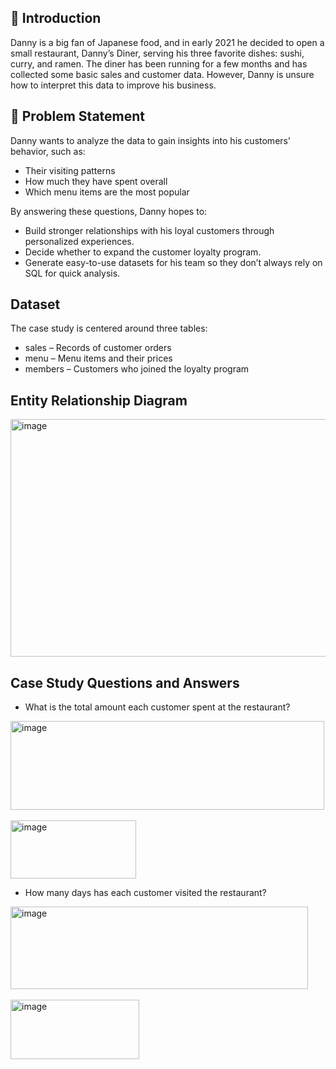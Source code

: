 ## 📌 Introduction

Danny is a big fan of Japanese food, and in early 2021 he decided to open a small restaurant, Danny’s Diner, serving his three favorite dishes: sushi, curry, and ramen.
The diner has been running for a few months and has collected some basic sales and customer data. However, Danny is unsure how to interpret this data to improve his business.

## 📌 Problem Statement

Danny wants to analyze the data to gain insights into his customers’ behavior, such as:
- Their visiting patterns
- How much they have spent overall
- Which menu items are the most popular

By answering these questions, Danny hopes to:
- Build stronger relationships with his loyal customers through personalized experiences.
- Decide whether to expand the customer loyalty program.
- Generate easy-to-use datasets for his team so they don’t always rely on SQL for quick analysis.

## Dataset

The case study is centered around three tables:

- sales – Records of customer orders
- menu – Menu items and their prices
- members – Customers who joined the loyalty program

## Entity Relationship Diagram

<img width="728" height="380" alt="image" src="https://github.com/user-attachments/assets/bbe63ba3-17b8-4d90-a0ec-2eddb0ee133b" />

## Case Study Questions and Answers

- What is the total amount each customer spent at the restaurant?

<img width="502" height="142" alt="image" src="https://github.com/user-attachments/assets/096d8ff2-5a2c-4cf5-99f4-d8e2f880b026" />

<br>
<br>

<img width="201" height="93" alt="image" src="https://github.com/user-attachments/assets/8c9e61a2-d531-4023-b7be-9802069cf104" />

- How many days has each customer visited the restaurant?

<img width="476" height="132" alt="image" src="https://github.com/user-attachments/assets/9572b9de-6995-47a7-8714-6ac10bf6b608" />

<br>
<br>

<img width="206" height="95" alt="image" src="https://github.com/user-attachments/assets/41ab9713-9dee-46f9-85a1-d22d95a652d5" />


